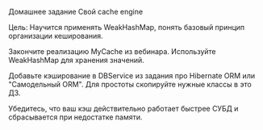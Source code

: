 Домашнее задание
Свой cache engine

Цель:
Научится применять WeakHashMap, понять базовый принцип организации кеширования.

Закончите реализацию MyCache из вебинара. Используйте WeakHashMap для хранения значений.

Добавьте кэширование в DBService из задания про Hibernate ORM или "Самодельный ORM". Для простоты скопируйте нужные классы в это ДЗ.

Убедитесь, что ваш кэш действительно работает быстрее СУБД и сбрасывается при недостатке памяти.